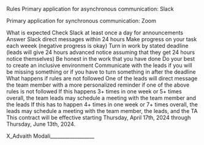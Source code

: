 Rules
Primary application for asynchronous communication: Slack

Primary application for synchronous communication: Zoom

What is expected
Check Slack at least once a day for announcements
Answer Slack direct messages within 24 hours
Make progress on your task each weeek (negative progress is okay)
Turn in work by stated deadline (leads will give 24 hours advanced notice assuming that they get 24 hours notice themselves)
Be honest in the work that you have done
Do your best to create an inclusive environment
Communicate with the leads if you will be missing something or if you have to turn something in after the deadline
What happens if rules are not followed
One of the leads will direct message the team member with a more personalized reminder if one of the above rules is not followed
If this happens 3+ times in one week or 5+ times overall, the team leads may schedule a meeting with the team member and the leads
If this has to happen 4+ times in one week or 7+ times overall, the leads may schedule a meeting with the team member, the leads, and the TA
This contract will be effective starting Thursday, April 17th, 2024 through Thursday, June 13th, 2024.

X_Advaith Modali__________________
